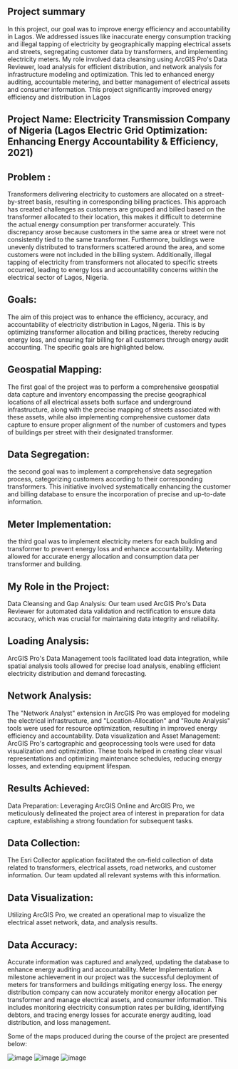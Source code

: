 ## Project summary
 In this project, our goal   was to improve energy efficiency and accountability in Lagos. We addressed   issues like inaccurate energy consumption tracking and illegal tapping of electricity by geographically mapping electrical assets and streets, segregating customer data by transformers, and implementing electricity meters. My role involved data cleansing using ArcGIS Pro's Data Reviewer, load analysis for efficient distribution, and network analysis for infrastructure modeling and optimization. This led to enhanced energy auditing, accountable metering, and better management of electrical assets and consumer information. This project significantly improved energy efficiency and distribution in Lagos


## Project Name: Electricity Transmission Company of Nigeria (Lagos Electric Grid Optimization: Enhancing Energy Accountability & Efficiency, 2021) 
## Problem : 
Transformers delivering electricity to customers are allocated on a street-by-street basis, resulting in corresponding billing practices. This approach has created challenges as customers are grouped and billed based on the transformer allocated to their location, this makes it difficult to determine the actual energy consumption per transformer accurately. This discrepancy arose because customers in the same area or street were not consistently tied to the same transformer. Furthermore, buildings were unevenly distributed to transformers scattered around the area, and some customers were not included in the billing system. Additionally, illegal tapping of electricity from transformers not allocated to specific streets occurred, leading to energy loss and accountability concerns within the electrical sector of Lagos, Nigeria.
## Goals:
The aim of this project was to enhance the efficiency, accuracy, and accountability of electricity distribution in Lagos, Nigeria. This is by optimizing transformer allocation and billing practices, thereby reducing energy loss, and ensuring fair billing for all customers through energy audit accounting. The specific goals are highlighted below.
## Geospatial Mapping: 
The first goal of the project was to perform a comprehensive geospatial data capture and inventory encompassing the precise geographical locations of all electrical assets both surface and underground infrastructure, along with the precise mapping of streets associated with these assets, while also implementing comprehensive customer data capture to ensure proper alignment of the number of customers and types of buildings per street with their designated transformer. 
## Data Segregation:
the second goal was to implement a comprehensive data segregation process, categorizing customers according to their corresponding transformers. This initiative involved systematically enhancing the customer and billing database to ensure the incorporation of precise and up-to-date information.
## Meter Implementation:  
the third goal was to implement electricity meters for each building and transformer to prevent energy loss and enhance accountability. Metering allowed for accurate energy allocation and consumption data per transformer and building.
## My Role in the Project:
Data Cleansing and Gap Analysis: Our team used ArcGIS Pro's Data Reviewer for automated data validation and rectification to ensure data accuracy, which was crucial for maintaining data integrity and reliability.
## Loading Analysis: 
ArcGIS Pro's Data Management tools facilitated load data integration, while spatial analysis tools allowed for precise load analysis, enabling efficient electricity distribution and demand forecasting.
## Network Analysis: 
The "Network Analyst" extension in ArcGIS Pro was employed for modeling the electrical infrastructure, and "Location-Allocation" and "Route Analysis" tools were used for resource optimization, resulting in improved energy efficiency and accountability.
Data visualization and Asset Management: ArcGIS Pro's cartographic and geoprocessing tools were used for data visualization and optimization. These tools helped in creating clear visual representations and optimizing maintenance schedules, reducing energy losses, and extending equipment lifespan.

## Results Achieved:
Data Preparation: Leveraging ArcGIS Online and ArcGIS Pro, we meticulously delineated the project area of interest in preparation for data capture, establishing a strong foundation for subsequent tasks.
## Data Collection: 
The Esri Collector application facilitated the on-field collection of data related to transformers, electrical assets, road networks, and customer information. Our team updated all relevant systems with this information.
## Data Visualization: 
Utilizing ArcGIS Pro, we created an operational map to visualize the electrical asset network, data, and analysis results.
## Data Accuracy: 
Accurate information was captured and analyzed, updating the database to enhance energy auditing and accountability.
Meter Implementation: A milestone achievement in our project was the successful deployment of meters for transformers and buildings mitigating energy loss. The energy distribution company can now accurately monitor energy allocation per transformer and manage electrical assets, and consumer information. This includes monitoring electricity consumption rates per building, identifying debtors, and tracing energy losses for accurate energy auditing, load distribution, and loss management.

Some of the maps produced during the course of the project are presented below:

![image](https://github.com/Eni0l/Geospatial/assets/149200508/fd9c64ee-092e-4a67-bd42-c1af06ec4525) 
![image](https://github.com/Eni0l/Geospatial/assets/149200508/1f99bcb0-a4e2-4aa1-93ef-f3e163993035)
![image](https://github.com/Eni0l/Geospatial/assets/149200508/76cbe585-9206-49cc-9785-3f74f6e2b9c3)



